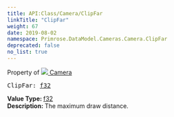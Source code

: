 ```yaml
---
title: API:Class/Camera/ClipFar
linkTitle: "ClipFar"
weight: 67
date: 2019-08-02
namespace: Primrose.DataModel.Cameras.Camera.ClipFar
deprecated: false
no_list: true
---
```

Property of <a href="/docs/api-reference/Class/Camera"><img src="/icons/silk/camera.png"/>&nbsp;Camera</a>
<pre class="method-declaration">
ClipFar: <a class="type" href="/docs/api-reference/System/Primitives#single">f32</a></pre>
<b>Value Type: </b>
<a class="type" href="/docs/api-reference/System/Primitives#single">f32</a>
<br/>
<b>Description: </b>
The maximum draw distance.

